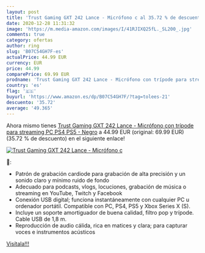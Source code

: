 ```yaml
---
layout: post
title: 'Trust Gaming GXT 242 Lance - Micrófono c al 35.72 % de descuento'
date: 2020-12-28 11:31:32
image: 'https://m.media-amazon.com/images/I/41RJIXQ25fL._SL200_.jpg'
comments: true
category: ofertas
author: ring
slug: 'B07C54GH7F-es'
actualPrice: 44.99 EUR
currency: EUR
price: 44.99
comparePrice: 69.99 EUR
prodname: 'Trust Gaming GXT 242 Lance - Micrófono con trípode para streaming  PC  PS4  PS5 - Negro'
country: 'es'
flag: '🇪🇸'
buyurl: 'https://www.amazon.es/dp/B07C54GH7F/?tag=tolees-21'
descuento: '35.72'
average: '49.365'
---
```


Ahora mismo tienes [Trust Gaming GXT 242 Lance - Micrófono con trípode para streaming  PC  PS4  PS5 - Negro](https://www.amazon.es/dp/B07C54GH7F/?tag=tolees-21) a 44.99 EUR (original: 69.99 EUR) (35.72 %  de descuento) en el siguiente enlace!

[![Trust Gaming GXT 242 Lance - Micrófono c](https://m.media-amazon.com/images/I/41RJIXQ25fL._SL200_.jpg)](https://www.amazon.es/dp/B07C54GH7F/?tag=tolees-21)

🔎:

- Patrón de grabación cardiode para grabación de alta precisión y un sonido claro y mínimo ruido de fondo
- Adecuado para podcasts, vlogs, locuciones, grabación de música o streaming en YouTube, Twitch y Facebook
- Conexión USB digital; funciona instantáneamente con cualquier PC u ordenador portátil. Compatible con PC, PS4, PS5 y Xbox Series X (S).
- Incluye un soporte amortiguador de buena calidad, filtro pop y trípode. Cable USB de 1,8 m.
- Reproducción de audio cálida, rica en matices y clara; para capturar voces e instrumentos acústicos

[Visítala!!!](https://www.amazon.es/dp/B07C54GH7F/?tag=tolees-21)
